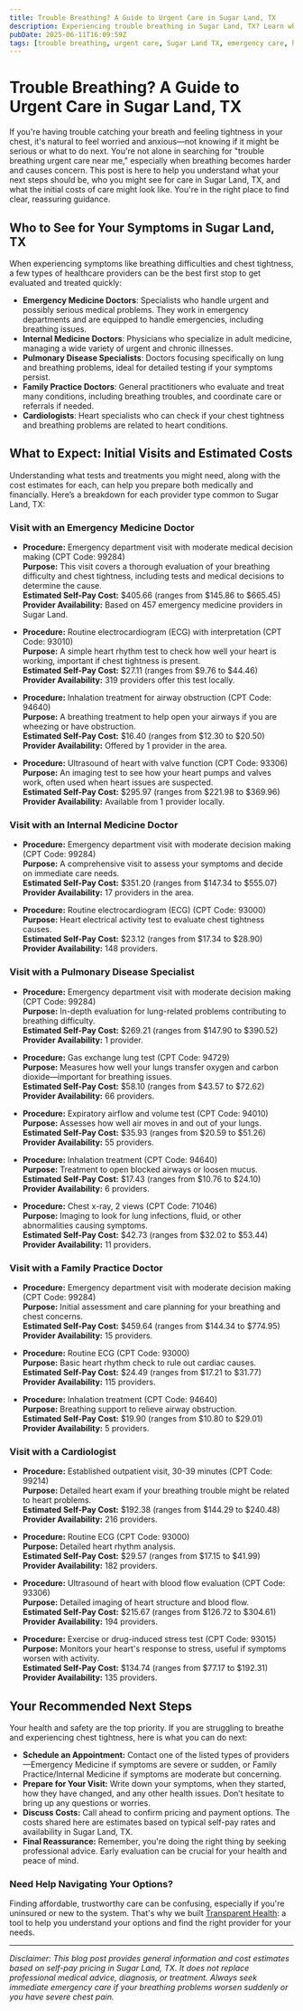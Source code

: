 ```yaml
---
title: Trouble Breathing? A Guide to Urgent Care in Sugar Land, TX  
description: Experiencing trouble breathing in Sugar Land, TX? Learn who to see, what tests to expect, and typical costs for urgent care visits.  
pubDate: 2025-06-11T16:09:59Z
tags: [trouble breathing, urgent care, Sugar Land TX, emergency care, healthcare costs]  
---
```


# Trouble Breathing? A Guide to Urgent Care in Sugar Land, TX

If you're having trouble catching your breath and feeling tightness in your chest, it's natural to feel worried and anxious—not knowing if it might be serious or what to do next. You're not alone in searching for "trouble breathing urgent care near me," especially when breathing becomes harder and causes concern. This post is here to help you understand what your next steps should be, who you might see for care in Sugar Land, TX, and what the initial costs of care might look like. You're in the right place to find clear, reassuring guidance.

## Who to See for Your Symptoms in Sugar Land, TX

When experiencing symptoms like breathing difficulties and chest tightness, a few types of healthcare providers can be the best first stop to get evaluated and treated quickly:

- **Emergency Medicine Doctors**: Specialists who handle urgent and possibly serious medical problems. They work in emergency departments and are equipped to handle emergencies, including breathing issues.
- **Internal Medicine Doctors**: Physicians who specialize in adult medicine, managing a wide variety of urgent and chronic illnesses.
- **Pulmonary Disease Specialists**: Doctors focusing specifically on lung and breathing problems, ideal for detailed testing if your symptoms persist.
- **Family Practice Doctors**: General practitioners who evaluate and treat many conditions, including breathing troubles, and coordinate care or referrals if needed.
- **Cardiologists**: Heart specialists who can check if your chest tightness and breathing problems are related to heart conditions.

## What to Expect: Initial Visits and Estimated Costs

Understanding what tests and treatments you might need, along with the cost estimates for each, can help you prepare both medically and financially. Here’s a breakdown for each provider type common to Sugar Land, TX:

### Visit with an Emergency Medicine Doctor

- **Procedure:** Emergency department visit with moderate medical decision making (CPT Code: 99284)  
  **Purpose:** This visit covers a thorough evaluation of your breathing difficulty and chest tightness, including tests and medical decisions to determine the cause.  
  **Estimated Self-Pay Cost:** $405.66 (ranges from $145.86 to $665.45)  
  **Provider Availability:** Based on 457 emergency medicine providers in Sugar Land.  

- **Procedure:** Routine electrocardiogram (ECG) with interpretation (CPT Code: 93010)  
  **Purpose:** A simple heart rhythm test to check how well your heart is working, important if chest tightness is present.  
  **Estimated Self-Pay Cost:** $27.11 (ranges from $9.76 to $44.46)  
  **Provider Availability:** 319 providers offer this test locally.  

- **Procedure:** Inhalation treatment for airway obstruction (CPT Code: 94640)  
  **Purpose:** A breathing treatment to help open your airways if you are wheezing or have obstruction.  
  **Estimated Self-Pay Cost:** $16.40 (ranges from $12.30 to $20.50)  
  **Provider Availability:** Offered by 1 provider in the area.  

- **Procedure:** Ultrasound of heart with valve function (CPT Code: 93306)  
  **Purpose:** An imaging test to see how your heart pumps and valves work, often used when heart issues are suspected.  
  **Estimated Self-Pay Cost:** $295.97 (ranges from $221.98 to $369.96)  
  **Provider Availability:** Available from 1 provider locally.  

### Visit with an Internal Medicine Doctor

- **Procedure:** Emergency department visit with moderate decision making (CPT Code: 99284)  
  **Purpose:** A comprehensive visit to assess your symptoms and decide on immediate care needs.  
  **Estimated Self-Pay Cost:** $351.20 (ranges from $147.34 to $555.07)  
  **Provider Availability:** 17 providers in the area.  

- **Procedure:** Routine electrocardiogram (ECG) (CPT Code: 93000)  
  **Purpose:** Heart electrical activity test to evaluate chest tightness causes.  
  **Estimated Self-Pay Cost:** $23.12 (ranges from $17.34 to $28.90)  
  **Provider Availability:** 148 providers.  

### Visit with a Pulmonary Disease Specialist

- **Procedure:** Emergency department visit with moderate decision making (CPT Code: 99284)  
  **Purpose:** In-depth evaluation for lung-related problems contributing to breathing difficulty.  
  **Estimated Self-Pay Cost:** $269.21 (ranges from $147.90 to $390.52)  
  **Provider Availability:** 1 provider.  

- **Procedure:** Gas exchange lung test (CPT Code: 94729)  
  **Purpose:** Measures how well your lungs transfer oxygen and carbon dioxide—important for breathing issues.  
  **Estimated Self-Pay Cost:** $58.10 (ranges from $43.57 to $72.62)  
  **Provider Availability:** 66 providers.  

- **Procedure:** Expiratory airflow and volume test (CPT Code: 94010)  
  **Purpose:** Assesses how well air moves in and out of your lungs.  
  **Estimated Self-Pay Cost:** $35.93 (ranges from $20.59 to $51.26)  
  **Provider Availability:** 55 providers.  

- **Procedure:** Inhalation treatment (CPT Code: 94640)  
  **Purpose:** Treatment to open blocked airways or loosen mucus.  
  **Estimated Self-Pay Cost:** $17.43 (ranges from $10.76 to $24.10)  
  **Provider Availability:** 6 providers.  

- **Procedure:** Chest x-ray, 2 views (CPT Code: 71046)  
  **Purpose:** Imaging to look for lung infections, fluid, or other abnormalities causing symptoms.  
  **Estimated Self-Pay Cost:** $42.73 (ranges from $32.02 to $53.44)  
  **Provider Availability:** 11 providers.  

### Visit with a Family Practice Doctor

- **Procedure:** Emergency department visit with moderate decision making (CPT Code: 99284)  
  **Purpose:** Initial assessment and care planning for your breathing and chest concerns.  
  **Estimated Self-Pay Cost:** $459.64 (ranges from $144.34 to $774.95)  
  **Provider Availability:** 15 providers.  

- **Procedure:** Routine ECG (CPT Code: 93000)  
  **Purpose:** Basic heart rhythm check to rule out cardiac causes.  
  **Estimated Self-Pay Cost:** $24.49 (ranges from $17.21 to $31.77)  
  **Provider Availability:** 115 providers.  

- **Procedure:** Inhalation treatment (CPT Code: 94640)  
  **Purpose:** Breathing support to relieve airway obstruction.  
  **Estimated Self-Pay Cost:** $19.90 (ranges from $10.80 to $29.01)  
  **Provider Availability:** 5 providers.  

### Visit with a Cardiologist

- **Procedure:** Established outpatient visit, 30-39 minutes (CPT Code: 99214)  
  **Purpose:** Detailed heart exam if your breathing trouble might be related to heart problems.  
  **Estimated Self-Pay Cost:** $192.38 (ranges from $144.29 to $240.48)  
  **Provider Availability:** 216 providers.  

- **Procedure:** Routine ECG (CPT Code: 93000)  
  **Purpose:** Detailed heart rhythm analysis.  
  **Estimated Self-Pay Cost:** $29.57 (ranges from $17.15 to $41.99)  
  **Provider Availability:** 182 providers.  

- **Procedure:** Ultrasound of heart with blood flow evaluation (CPT Code: 93306)  
  **Purpose:** Detailed imaging of heart structure and blood flow.  
  **Estimated Self-Pay Cost:** $215.67 (ranges from $126.72 to $304.61)  
  **Provider Availability:** 194 providers.  

- **Procedure:** Exercise or drug-induced stress test (CPT Code: 93015)  
  **Purpose:** Monitors your heart's response to stress, useful if symptoms worsen with activity.  
  **Estimated Self-Pay Cost:** $134.74 (ranges from $77.17 to $192.31)  
  **Provider Availability:** 135 providers.  

## Your Recommended Next Steps

Your health and safety are the top priority. If you are struggling to breathe and experiencing chest tightness, here is what you can do next:

- **Schedule an Appointment:** Contact one of the listed types of providers—Emergency Medicine if symptoms are severe or sudden, or Family Practice/Internal Medicine if symptoms are moderate but concerning.
- **Prepare for Your Visit:** Write down your symptoms, when they started, how they have changed, and any other health issues. Don’t hesitate to bring up any questions or worries.
- **Discuss Costs:** Call ahead to confirm pricing and payment options. The costs shared here are estimates based on typical self-pay rates and availability in Sugar Land, TX.
- **Final Reassurance:** Remember, you're doing the right thing by seeking professional advice. Early evaluation can be crucial for your health and peace of mind.

### Need Help Navigating Your Options?

Finding affordable, trustworthy care can be confusing, especially if you're uninsured or new to the system. That's why we built [Transparent Health](https://transparenthealth.ai): a tool to help you understand your options and find the right provider for your needs.

---

*Disclaimer: This blog post provides general information and cost estimates based on self-pay pricing in Sugar Land, TX. It does not replace professional medical advice, diagnosis, or treatment. Always seek immediate emergency care if your breathing problems worsen suddenly or you have severe chest pain.*